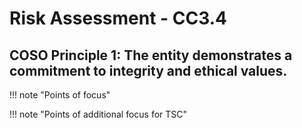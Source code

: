 #  Risk Assessment - CC3.4

## COSO Principle 1: The entity demonstrates a commitment to integrity and ethical values.


!!! note "Points of focus"


!!! note "Points of additional focus for TSC"
